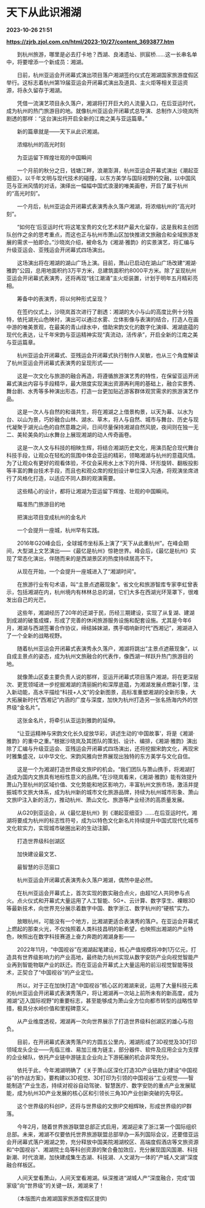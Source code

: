 # 天下从此识湘湖

**2023-10-26 21:51**

**https://zjrb.zjol.com.cn/html/2023-10/27/content_3693877.htm**

　　到杭州旅游，哪里是必去打卡地？西湖、良渚遗址、拱宸桥……这一长串名单中，将要增添一个新成员：湘湖。

　　日前，杭州亚运会开闭幕式演出项目落户湘湖签约仪式在湘湖国家旅游度假区举行。这标志着杭州第19届亚运会开闭幕式演出及道具、主火炬等相关亚运资源，将永久留存于湘湖。

　　凭借一流演艺项目永久落户，湘湖将打开巨大的人流量入口，在后亚运时代，成为杭州的热门旅游目的地。就像杭州亚运会开闭幕式总导演、总制作人沙晓岚所剧透的那样：“这台演出将开启全新的江南之美与亚运篇章。”

　　新的篇章就是——天下从此识湘湖。

　　浓缩杭州的高光时刻

　　为亚运留下辉煌壮观的中国瞬间

　　一个月前的秋分之日，钱塘江畔，浪潮澎湃，杭州亚运会开幕式演出《潮起亚细亚》，以千年文明与现代技术的碰撞，以东方美学与国际视野的交融，以中国风范与亚洲风情的对话，演绎出一幅幅中国式浪漫的唯美画卷，开启了属于杭州的“高光时刻”。

　　一个月后，杭州亚运会开闭幕式表演秀永久落户湘湖，将浓缩杭州的“高光时刻”。

　　“如何在‘后亚运时代’将这笔宝贵的文化艺术财产最大化留存，这是我和主创团队创作之余的思考重点，而这也正与杭州市萧山区加快推进文旅融合和全域旅游发展的需求一拍即合。”沙晓岚介绍，被命名为《湘湖·雅韵》的实景演艺，将汇编与升级亚运会、亚残运会开闭幕式四场演出。

　　这场演出将在湘湖的湖山广场上演。目前，萧山已启动在湖山广场改建“湘湖·雅韵”公园，总用地面积约3万平方米，总建筑面积约8000平方米。除了呈现杭州亚运会开闭幕式表演秀，还将再现“钱江潮涌”主火炬装置，计划于明年五月精彩亮相。

　　筹备中的表演秀，将以何种形式呈现？

　　在签约仪式上，沙晓岚首次进行了剧透：湘湖的大小与山的高度比例十分独特，依托湖光山色映衬，演出可以通过水雾、立体影像与表演的结合，打造人在画中游的唯美景观，在最美的青山绿水中，借助宋韵文化的数字化演绎、湘湖底蕴的现代化表达，让千年宋韵与亚运精神实现“真流动，活传承”，开启全新的江南之美与亚运篇章。

　　杭州亚运会开闭幕式、亚残运会开闭幕式执行制作人吴敏，也从三个角度解读了杭州亚运会开闭幕式表演秀的呈现形式——

　　这是一次文化与旅游的融合再造，将遵循旅游演艺秀的特性，在保留亚运开闭幕式演出内容与手段精华，最大限度实现演出资源再利用的基础上，融合实景秀、舞台剧、水秀等多种演出形态，打造一台更加贴近游客群体观赏需求的旅游演艺作品。

　　这是一次人与自然的和谐共生，将在湘湖之上借景构景，以天为幕、以水为台、以山为景，巧妙融合山林、湖水、草木，将人与自然、城市与舞台、历史与现代凝聚于湖光山色的自然意趣之间，日间尽量保持湘湖自然风貌，夜间则在独一无二、美轮美奂的山水舞台上展现湘湖的动人传奇画卷。

　　这是一次人文与科技的相映生辉，将结合湘湖历史文化，用演员配合现代舞台科技手段，让观众在轻松的氛围中体会亚运的精彩，领略湘湖与杭州的意蕴风情。为了让观众有更好的观看体验，不仅会采用水上水下的升降、环形旋转、翻板投影等丰富的舞台技术手段，而且也和观众席的规划设计单位深入沟通，将观演坐席进行了风格化打造，以适应不同人群的观演需要。

　　这些精心的设计，都将让湘湖为亚运留下辉煌、壮观的中国瞬间。

　　瞄准热门旅游目的地

　　把演出项目变成杭州的金名片

　　一个会提升一座城，杭州早有实践。

　　2016年G20峰会后，全球城市坐标系上演了“天下从此重杭州”。在峰会期间，大型湖上文艺演出——《最忆是杭州》惊艳世界。峰会后，《最忆是杭州》实现了常态化演出，伴随而来的是西湖景区的热度持续居高不下。

　　从现在开始，一个会提升一座城进入了“湘湖时间”。

　　在旅游行业有句术语，叫“主景点遮蔽现象”。省文化和旅游智库专家李虹曾表示，包括湘湖在内，杭州境内有林林总总的湖，它们大多在西湖光环笼罩下，很难发出自己的光芒。

　　这些年，湘湖经历了20年的还湖于民，历经三期建设，实现了从复湖、建湖到成湖的破茧成蝶，形成了完善的休闲旅游服务设施和配套设施。尤其是今年6月，湘湖与西湖签署合作协议，缔结姊妹湖，携手唱响新时代“西湘记”，湘湖进入了一个全新的战略视野。

　　随着杭州亚运会开闭幕式表演秀永久落户，湘湖将跳出“主景点遮蔽现象”，以自成主景点的姿态，成为杭州文旅融合的代表作，像西湖一样跃升热门旅游目的地。

　　就像萧山区委主要负责人说的那样，亚运开闭幕式项目落户湘湖，将在更深层次、更宽领域进一步挖掘湘湖的清丽婉约和深厚底蕴，为湘湖发展点燃新引擎，注入新动能，高水平描绘“科技+人文”的全新图景，高标准重塑湘湖的全新形象，大大拓展新时代“西湘记”内涵的广度与深度，加快为杭州打造另一张名扬海内外的世界级“金名片”。

　　这张金名片，将牵引从亚运到雅韵的延伸。

　　“让亚运精神与宋韵文化长久绽放华彩，讲述生动的‘中国故事’，将是《湘湖·雅韵》的重中之重。”根据沙晓岚及其团队的策划、设计、编排，《湘湖·雅韵》演出除了汇编与升级亚运会、亚残运会开闭幕式四场演出，还将挖掘宋韵文化，再现宋时雅集盛况，以中华文化、宋韵风雅向世界展现出独特的东方美学与文化自信。

　　这是一个为湘湖打造世界级文旅IP的机会。“我们团队与萧山携手，将湘湖打造成为国内文旅具有地标性意义的品牌。”在沙晓岚看来，《湘湖·雅韵》能有效提升萧山乃至杭州的区域价值、文化势能和地区影响力，丰富杭州文旅市场，激活并提振城市文旅大体系，成为杭州新的城市文化旅游品牌，持续为杭州城市形象、萧山文旅IP注入新的活力，推动杭州、萧山文化、旅游等产业经济的高质量发展。

　　从G20到亚运会，从《最忆是杭州》到《潮起亚细亚》……在后亚运时代，湘湖将要成为杭州的标志性符号，成为以特色文化新名片持续提升中国式现代化城市文化软实力，实现城市破圈出彩的生动注脚。

　　打造世界级科创湖区

　　加快建设最文艺、

　　最智慧的示范窗口

　　杭州亚运会开闭幕式表演秀永久落户湘湖，偶然中是必然。

　　在杭州亚运会开幕式上，首次实现的数实融合点火，由超1亿人共同参与点火。点火仪式和开幕式大量运用了人工智能、5G+、云计算、数字孪生、裸眼3D等最新技术，向世界充分展示着数字中国、数字浙江、数字杭州的“硬核”实力。

　　放眼杭州，可能没有一个地方，比湘湖更适合表演秀的落户。在亚运会开幕式上燃起的那束火光，不仅烛照着人类科技昌明的新希望，也映照出湘湖的产业特色，映照出在数字科技赛道上奋力奔跑的湘湖身影——

　　2022年11月，“中国视谷”在湘湖起笔建设，核心产值规模将冲刺1万亿元，打造具有世界级影响力的产业高地，最终助力杭州实现从数字安防产业向视觉智能产业再到智能物联产业的跃迁。而在亚运会开幕式上大量运用的前沿视觉智能等技术，正契合了“中国视谷”的产业定位。

　　所以，对于正在加快打造“中国视谷”核心区的湘湖来说，运用了大量科技元素的杭州亚运会开闭幕式表演秀落户，将让湘湖再一次站上前所未有的新高度，成为湘湖“迈入国际视野”的重要标志，甚至能够成为萧山全方位向都市转型的战略性举措，极具分水岭价值和里程碑意义。

　　从产业维度透视，湘湖再一次向世界展示了打造世界级科创湖区的雄心与抱负。

　　目前，在开闭幕式表演秀落户的方圆五公里内，湘湖形成了3D视觉及3D打印领域龙头企业——先临三维、易加三维为链主，部分器件、软件及应用企业为支撑的企业梯队，依托产业链中游链主企业向上下游拓展的机会非常充分。

　　依托于此，今年湘湖明确了《关于萧山区深化打造3D产业链助力建设“中国视谷”的作战方案》，要构建以3D视觉、3D打印为引领的中国视谷“工业视觉——智能制造”产业生态，持续对视谷自动驾驶、智慧医疗、数字安防的重点产业发展赋能，成为杭州3D产业发展的核心区和引领长三角3D产业创新突破的先导区。

　　这个世界级的科创IP，还将与世界级的文旅IP交相辉映，形成世界级的IP群落。

　　今年2月，随着世界旅游联盟总部正式启用，湘湖迎来了浙江第一个国际组织总部。未来，湘湖不仅要依托世界旅游联盟总部举办一系列国际会议，还要借亚运会开闭幕式落户湘湖之势，充分释放中国美院湘湖校区、高端度假酒店等文旅资源和“中国视谷”、湘湖院士岛等科创资源的聚合叠加效应，充分展现国风国潮、科技新潮、时代浪潮，加快建成集生态湖、科技湖、人文湖为一体的“产城人文湖”深度融合样板区。

　　人间天堂看萧山，人间天堂看湘湖。纵深推进“湖城人产”深度融合，完成“国家级”向“世界级”的关键一跃，湘湖来了！

　　（本版图片由湘湖国家旅游度假区提供)